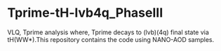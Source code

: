 # Tprime-tH-lvb4q_PhaseIII
VLQ, Tprime analysis where, Tprime decays to (lvb)(4q) final state via tH(WW*).This repository contains the code using NANO-AOD samples.
